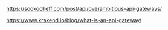 https://sookocheff.com/post/api/overambitious-api-gateways/


https://www.krakend.io/blog/what-is-an-api-gateway/
